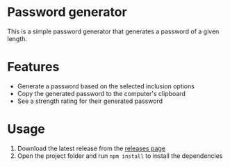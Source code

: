 # Password generator
This is a simple password generator that generates a password of a given length.

# Features
- Generate a password based on the selected inclusion options
- Copy the generated password to the computer's clipboard
- See a strength rating for their generated password


# Usage
1. Download the latest release from the [releases page](https://github.com/itsosmx/reactjs-password-generator/releases/tag/v1.0.0)
2. Open the project folder and run `npm install` to install the dependencies